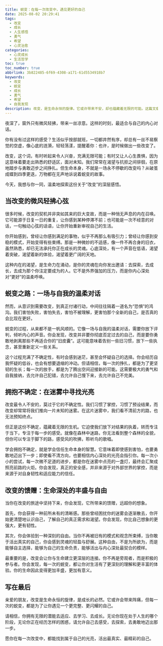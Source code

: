 ```yaml
---
title: 蜕变：在每一次改变中，遇见更好的自己
date: 2025-08-02 20:29:41
tags:
  - 改变
  - 成长
  - 人生感悟
  - 勇气
  - 希望
  - 心灵治愈
categories:
  - 心灵成长
  - 生活哲学
toc: true
toc_number: true
abbrlink: 3b822485-6f69-4308-a171-61d5534918b7
keywords:
  - 改变
  - 蜕变
  - 成长
  - 勇气
  - 希望
  - 自我发现
description: 改变，是生命永恒的旋律。它或许带来不安，却也蕴藏着无限的可能。这篇文章，想与你一同探索内心深处对改变的渴望与抗拒，感受每一次蜕变带来的成长与治愈，最终，在勇敢拥抱变化中，遇见那个更完整、更闪耀的自己。
---
```


夜深了，窗外只有微风轻拂，带来一丝凉意。这样的时刻，最适合与自己的内心对话。

你有没有过这样的感受？生活似乎按部就班，一切都井然有序，却总有一丝不易察觉的空虚，像心底的涟漪，轻轻荡漾，提醒着你：也许，是时候做出一些改变了。

改变，这个词，有时听起来令人兴奋，充满无限可能；有时又让人心生畏惧，因为这意味着要走出熟悉的舒适区，面对未知。我们常常在渴望与抗拒之间徘徊，在原地踏步与勇敢迈步之间挣扎。但生命本身，不就是一场永不停歇的改变吗？从破茧成蝶到四季更迭，万物都在无声地诉说着蜕变的故事。

今天，我想与你一同，温柔地探索这份关于“改变”的深层感悟。

## 当改变的微风轻拂心弦

很多时候，改变的契机并非突如其来的巨大变故，而是一种悄无声息的内在召唤。它可能源于日复一日的重复，让你感到某种停滞不前；也可能是一次不经意的对话，一句触动心弦的话语，让你开始重新审视自己的生活。

你开始感到，曾经让你感到满足的事物，似乎不再那么有吸引力；曾经让你感到安稳的模式，开始变得有些束缚。那是一种微妙的不适感，像一件不再合身的旧衣，虽然熟悉，却已无法承托你正在成长的灵魂。心底深处，有一个声音在低语，渴望着突破，渴望着新的体验，渴望着更广阔的天地。

这种内在的渴望，是生命力在涌动，是你的灵魂在向你发出邀请：去探索，去成长，去成为那个你注定要成为的人。它不是外界强加的压力，而是你内心深处对“更好”的温柔呼唤。

## 蜕变之路：一场与自我的温柔对话

然而，从意识到需要改变，到真正付诸行动，中间往往隔着一道名为“恐惧”的鸿沟。我们害怕失败，害怕失去，害怕不被理解，更害怕那个全新的自己，是否真的会比现在更好。

蜕变的过程，从来都不是一帆风顺的。它像一场与自我的温柔对话，需要你放下评判，倾听内心的声音。你会发现，改变并非要你彻底否定过去的自己，而是要你勇敢地剥离那些不再适合你的“旧皮囊”。这可能意味着告别一些旧习惯，放下一些执念，甚至重新定义一些关系。

这个过程充满了不确定性，有时会感到迷茫，甚至会怀疑自己的选择。你会经历自我怀疑的低谷，也会有想要退缩的冲动。但请相信，每一次的挣扎，都是为了更坚韧的生长；每一次的放手，都是为了腾出空间迎接新的可能。这需要极大的勇气和自我接纳，去允许自己犯错，去允许自己慢下来，去允许自己不完美。

## 拥抱不确定：在迷雾中寻找光亮

改变最令人不安的，莫过于它的不确定性。我们习惯了掌控，习惯了预设结果，而改变却常常将我们推向一片未知的迷雾。在这片迷雾中，我们看不清前方的路，也无法预知终点。

但正是这份不确定，蕴藏着无限的生机。它迫使我们放下对结果的执着，转而专注于当下，专注于每一步的感受。就像在森林中迷路，你无法看到整个森林的全貌，但你可以专注于脚下的路，感受风的吹拂，聆听鸟的歌唱。

学会拥抱不确定，就是学会信任生命本身的智慧。它意味着即使感到害怕，也要勇敢地迈出下一步；即使看不清方向，也要相信内心深处的光亮会指引你。每一次小小的尝试，每一次微不足道的进步，都是你在迷雾中点亮的一盏灯，最终会汇聚成照亮前路的火炬。你会发现，真正的安全感，并非来源于对外部世界的掌控，而是来源于对自身韧性和适应能力的信任。

## 改变的馈赠：生命深处的丰盛与自由

当你在改变的旅途中坚持下来，你会发现，它所带来的馈赠，远超你的想象。

首先，你会获得一种前所未有的清晰感。那些曾经困扰你的迷雾会逐渐散去，你开始更清楚地认识自己，了解自己的真正需求和渴望。你会发现，你比自己想象的更强大，更有韧性。

其次，你会体验到一种深刻的自由。当你不再被旧有的模式和观念所束缚，当你敢于活出真实的自己，你会感到灵魂的轻盈与舒展。这种自由，不是为所欲为，而是能够自主选择，能够为自己的生命负责，能够活出与内心深处最契合的模样。

最重要的是，改变会让你与生命建立更深层的连接。你不再是旁观者，而是积极的参与者。你会发现，每一次的蜕变，都让你对生活有了更深刻的理解和更丰富的体验。你的生命因此变得更加丰盛，更加有意义。

## 写在最后

亲爱的朋友，改变是生命永恒的旋律，是成长的必然。它或许会带来阵痛，但每一次的蜕变，都是为了让你遇见一个更完整、更闪耀的自己。

请相信，你拥有无限的潜能去适应、去学习、去成长。无论你现在处于人生的哪个阶段，无论你正在经历怎样的困惑，请允许自己去感受，去探索，去勇敢地迈出那一步。

愿你在每一次改变中，都能找到属于自己的光亮，活出最真实、最精彩的自己。